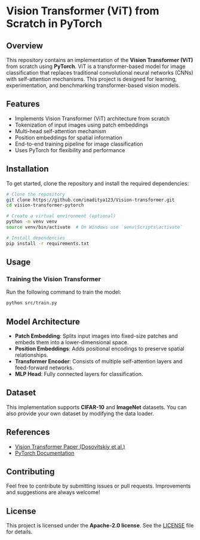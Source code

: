 # Vision Transformer (ViT) from Scratch in PyTorch

## Overview
This repository contains an implementation of the **Vision Transformer (ViT)** from scratch using **PyTorch**. ViT is a transformer-based model for image classification that replaces traditional convolutional neural networks (CNNs) with self-attention mechanisms. This project is designed for learning, experimentation, and benchmarking transformer-based vision models.

## Features
- Implements Vision Transformer (ViT) architecture from scratch
- Tokenization of input images using patch embeddings
- Multi-head self-attention mechanism
- Position embeddings for spatial information
- End-to-end training pipeline for image classification
- Uses PyTorch for flexibility and performance

## Installation
To get started, clone the repository and install the required dependencies:

```bash
# Clone the repository
git clone https://github.com/imaditya123/Vision-transformer.git
cd vision-transformer-pytorch

# Create a virtual environment (optional)
python -m venv venv
source venv/bin/activate  # On Windows use `venv\Scripts\activate`

# Install dependencies
pip install -r requirements.txt
```

## Usage
### Training the Vision Transformer
Run the following command to train the model:
```bash
python src/train.py 
```

<!-- ### Evaluating the Model
To evaluate a trained model:
```bash
python evaluate.py --model_path checkpoints/vit_model.pth
```

### Inference
To use the trained model for inference on a single image:
```bash
python inference.py --image_path path/to/image.jpg
``` -->

## Model Architecture
- **Patch Embedding**: Splits input images into fixed-size patches and embeds them into a lower-dimensional space.
- **Position Embeddings**: Adds positional encodings to preserve spatial relationships.
- **Transformer Encoder**: Consists of multiple self-attention layers and feed-forward networks.
- **MLP Head**: Fully connected layers for classification.

## Dataset
This implementation supports **CIFAR-10** and **ImageNet** datasets. You can also provide your own dataset by modifying the data loader.

<!-- ## Results
| Model   | Dataset  | Accuracy |
|---------|---------|----------|
| |  |    |
-->

## References
- [Vision Transformer Paper (Dosovitskiy et al.)](https://arxiv.org/abs/2010.11929)
- [PyTorch Documentation](https://pytorch.org/docs/stable/index.html)

## Contributing
Feel free to contribute by submitting issues or pull requests. Improvements and suggestions are always welcome!

## License
This project is licensed under the **Apache-2.0 license**. See the [LICENSE](LICENSE) file for details.


